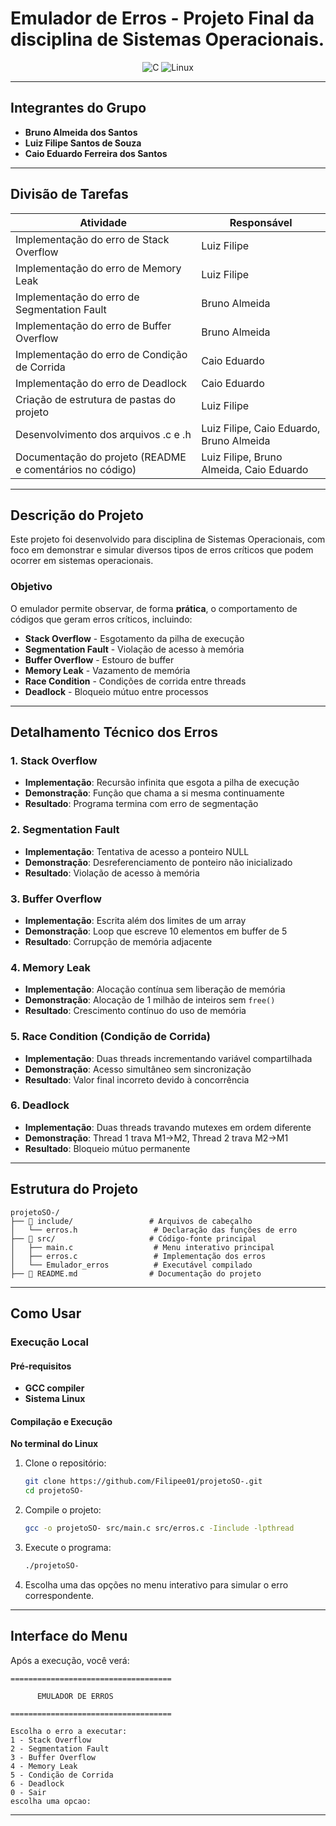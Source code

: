# Emulador de Erros - Projeto Final da disciplina de Sistemas Operacionais.

<div align="center">

![C](https://img.shields.io/badge/c-%2300599C.svg?style=for-the-badge&logo=c&logoColor=white)
![Linux](https://img.shields.io/badge/Linux-FCC624?style=for-the-badge&logo=linux&logoColor=black)

</div>

---

## Integrantes do Grupo

- **Bruno Almeida dos Santos**
- **Luiz Filipe Santos de Souza**
- **Caio Eduardo Ferreira dos Santos**

---

## Divisão de Tarefas

| Atividade                                                | Responsável                              |
| -------------------------------------------------------- | ---------------------------------------- |
| Implementação do erro de Stack Overflow                  | Luiz Filipe                              |
| Implementação do erro de Memory Leak                     | Luiz Filipe                              |
| Implementação do erro de Segmentation Fault              | Bruno Almeida                            |
| Implementação do erro de Buffer Overflow                 | Bruno Almeida                            |
| Implementação do erro de Condição de Corrida             | Caio Eduardo                             |
| Implementação do erro de Deadlock                        | Caio Eduardo                             |
| Criação de estrutura de pastas do projeto                | Luiz Filipe                              |
| Desenvolvimento dos arquivos .c e .h                     | Luiz Filipe, Caio Eduardo, Bruno Almeida |
| Documentação do projeto (README e comentários no código) | Luiz Filipe, Bruno Almeida, Caio Eduardo |

---

## Descrição do Projeto

Este projeto foi desenvolvido para disciplina de Sistemas Operacionais, com foco em demonstrar e simular diversos tipos de erros críticos que podem ocorrer em sistemas operacionais.

### Objetivo

O emulador permite observar, de forma **prática**, o comportamento de códigos que geram erros críticos, incluindo:

- **Stack Overflow** - Esgotamento da pilha de execução
- **Segmentation Fault** - Violação de acesso à memória
- **Buffer Overflow** - Estouro de buffer
- **Memory Leak** - Vazamento de memória
- **Race Condition** - Condições de corrida entre threads
- **Deadlock** - Bloqueio mútuo entre processos

---

## Detalhamento Técnico dos Erros

### 1. Stack Overflow

- **Implementação**: Recursão infinita que esgota a pilha de execução
- **Demonstração**: Função que chama a si mesma continuamente
- **Resultado**: Programa termina com erro de segmentação

### 2. Segmentation Fault

- **Implementação**: Tentativa de acesso a ponteiro NULL
- **Demonstração**: Desreferenciamento de ponteiro não inicializado
- **Resultado**: Violação de acesso à memória

### 3. Buffer Overflow

- **Implementação**: Escrita além dos limites de um array
- **Demonstração**: Loop que escreve 10 elementos em buffer de 5
- **Resultado**: Corrupção de memória adjacente

### 4. Memory Leak

- **Implementação**: Alocação contínua sem liberação de memória
- **Demonstração**: Alocação de 1 milhão de inteiros sem `free()`
- **Resultado**: Crescimento contínuo do uso de memória

### 5. Race Condition (Condição de Corrida)

- **Implementação**: Duas threads incrementando variável compartilhada
- **Demonstração**: Acesso simultâneo sem sincronização
- **Resultado**: Valor final incorreto devido à concorrência

### 6. Deadlock

- **Implementação**: Duas threads travando mutexes em ordem diferente
- **Demonstração**: Thread 1 trava M1→M2, Thread 2 trava M2→M1
- **Resultado**: Bloqueio mútuo permanente

---

## Estrutura do Projeto

```
projetoSO-/
├── 📁 include/                 # Arquivos de cabeçalho
│   └── erros.h                 # Declaração das funções de erro
├── 📁 src/                     # Código-fonte principal
│   ├── main.c                  # Menu interativo principal
│   ├── erros.c                 # Implementação dos erros
│   └── Emulador_erros          # Executável compilado
├── 📄 README.md                # Documentação do projeto
```

---

## Como Usar

### Execução Local

#### Pré-requisitos

- **GCC compiler**
- **Sistema Linux**

#### Compilação e Execução

**No terminal do Linux**

1. Clone o repositório:

   ```bash
   git clone https://github.com/Filipee01/projetoSO-.git
   cd projetoSO-
   ```

2. Compile o projeto:

   ```bash
   gcc -o projetoSO- src/main.c src/erros.c -Iinclude -lpthread
   ```

3. Execute o programa:

   ```bash
   ./projetoSO-
   ```

4. Escolha uma das opções no menu interativo para simular o erro correspondente.

---

## Interface do Menu

Após a execução, você verá:

```
====================================

	  EMULADOR DE ERROS

====================================

Escolha o erro a executar:
1 - Stack Overflow
2 - Segmentation Fault
3 - Buffer Overflow
4 - Memory Leak
5 - Condição de Corrida
6 - Deadlock
0 - Sair
escolha uma opcao:
```

---

<div align="center">

</div>
